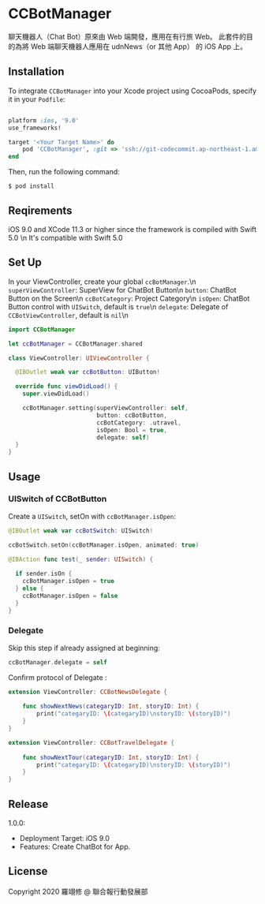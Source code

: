 # CCBotManager

聊天機器人（Chat Bot）原來由 Web 端開發，應用在有行旅 Web。
此套件的目的為將 Web 端聊天機器人應用在 udnNews（or 其他 App） 的 iOS App 上。


## Installation

To integrate `CCBotManager` into your Xcode project using CocoaPods, specify it in your `Podfile`:
```ruby

platform :ios, '9.0'
use_frameworks!

target '<Your Target Name>' do
    pod 'CCBotManager', :git => 'ssh://git-codecommit.ap-northeast-1.amazonaws.com/v1/repos/ios_lib_TTSManager', :tag => '版本號'
end
```
Then, run the following command:
```
$ pod install
```


## Reqirements

iOS 9.0 and XCode 11.3 or higher since the framework is compiled with Swift 5.0 \n
It's compatible with Swift 5.0


## Set Up

In your ViewController, create your global `ccBotManager`.\n 
`superViewController`: SuperView for ChatBot Button\n
`button`: ChatBot Button on the Screen\n
`ccBotCategory`: Project Category\n
`isOpen`: ChatBot Button control with `UISwitch`, default is `true`\n
`delegate`: Delegate of `CCBotViewController`, default is `nil`\n
```swift
import CCBotManager

let ccBotManager = CCBotManager.shared

class ViewController: UIViewController {

  @IBOutlet weak var ccBotButton: UIButton!

  override func viewDidLoad() {
    super.viewDidLoad()

    ccBotManager.setting(superViewController: self,
                         button: ccBotButton,
                         ccBotCategory: .utravel,
                         isOpen: Bool = true,
                         delegate: self)
  }
}
```


## Usage

### UISwitch of CCBotButton

Create a `UISwitch`, setOn with `ccBotManager.isOpen`:
```swift
@IBOutlet weak var ccBotSwitch: UISwitch!

ccBotSwitch.setOn(ccBotManager.isOpen, animated: true)

@IBAction func test(_ sender: UISwitch) {
    
  if sender.isOn {
    ccBotManager.isOpen = true
  } else {
    ccBotManager.isOpen = false
  }
}
```

### Delegate

Skip this step if already assigned at beginning:
```swift
ccBotManager.delegate = self

```
Confirm protocol of Delegate :
```swift
extension ViewController: CCBotNewsDelegate {
    
    func showNextNews(categaryID: Int, storyID: Int) {
        print("categaryID: \(categaryID)\nstoryID: \(storyID)")
    }
}

extension ViewController: CCBotTravelDelegate {
    
    func showNextTour(categaryID: Int, storyID: Int) {
        print("categaryID: \(categaryID)\nstoryID: \(storyID)")
    }
}
```


## Release
1.0.0:
- Deployment Target: iOS 9.0
- Features: Create ChatBot for App.


## License

Copyright 2020 羅翊修 @ 聯合報行動發展部
